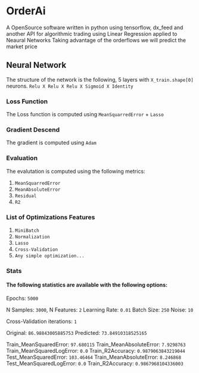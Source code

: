 # OrderAi
A OpenSource software written in python using tensorflow, dx_feed and another API for algorithmic trading using Linear Regression applied to Neaural Networks
Taking advantage of the orderflows we will predict the market price

## Neural Network
The structure of the network is the following, 5 layers with `X_train.shape[0]` neurons.
`Relu X Relu X Relu X Sigmoid X Identity`


### Loss Function
The Loss function is computed using `MeanSquarredError` + `Lasso`


### Gradient Descend
The gradient is computed using `Adam`


### Evaluation
The evalutation is computed using the following metrics:
1) `MeanSquarredError`
2) `MeanAbsoluteError`
3) `Residual`
4) `R2`


### List of Optimizations Features
1) `MiniBatch`
2) `Normalization`
3) `Lasso`
4) `Cross-Validation`
5) `Any simple optimization...`


### Stats
#### The following statistics are available with the following options:
Epochs: `5000`


N Samples: `3000`, N Features: `2`
Learning Rate: `0.01`
Batch Size: `250`
Noise: `10`

Cross-Validation iterations: `1`

Original:  `86.98843005885753`
Predicted:  `73.84910318525165` 

Train_MeanSquaredError:  `97.680115`
Train_MeanAbsoluteError:  `7.9298763`
Train_MeanSquaredLogError:  `0.0`
Train_R2Accuracy:  `0.9879063843219044`
Test_MeanSquaredError:  `103.46464`
Train_MeanAbsoluteError:  `8.246868`
Test_MeanSquaredLogError:  `0.0`
Train_R2Accuracy:  `0.9867968104336003`